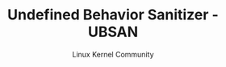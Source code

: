 ---
status: published
title: "Undefined Behavior Sanitizer - UBSAN"
author: Linux Kernel Community
collector: mudongliang
collected_date: 20240227
translator: mudongliang
translated_date: 20240227
proofreader: JingJing1016
link: https://git.kernel.org/pub/scm/linux/kernel/git/torvalds/linux.git/tree/Documentation/dev-tools/ubsan.rst
---